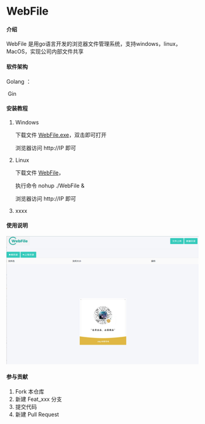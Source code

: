 # WebFile

#### 介绍
WebFile 是用go语言开发的浏览器文件管理系统，支持windows，linux，MacOS，实现公司内部文件共享

#### 软件架构
Golang ：

​		Gin 


#### 安装教程

1. Windows

   下载文件 [WebFile.exe](https://github.com/Jolgs/webfile/releases/download/untagged-8e16366afd2c68928fdb/WebFile_windows.zip)，双击即可打开

   浏览器访问 http://IP 即可

2. Linux

   下载文件 [WebFile](https://github.com/Jolgs/webfile/releases/download/untagged-8e16366afd2c68928fdb/Webfile_linux.zip)， 

   执行命令 nohup ./WebFile &

   浏览器访问 http://IP 即可

3. xxxx

#### 使用说明

![image-20211018155703794](https://github.com/Jolgs/webfile/blob/main/image-20211018155703794.png)

#### 参与贡献

1.  Fork 本仓库
2.  新建 Feat_xxx 分支
3.  提交代码
4.  新建 Pull Request


#### 


